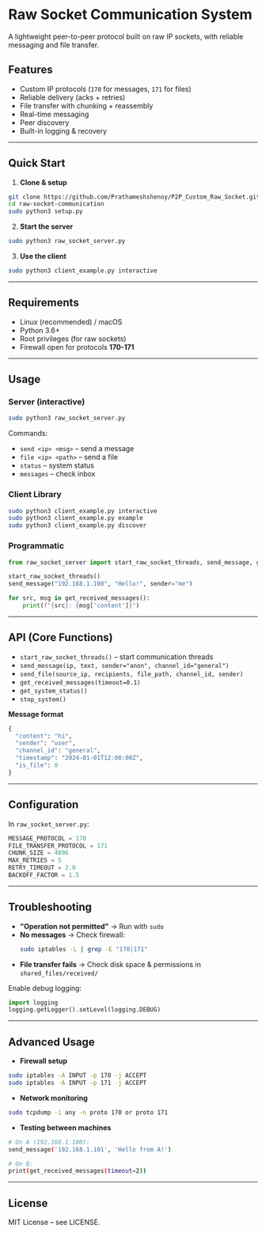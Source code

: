 # Raw Socket Communication System

A lightweight peer-to-peer protocol built on raw IP sockets, with reliable messaging and file transfer.

## Features
- Custom IP protocols (`170` for messages, `171` for files)  
- Reliable delivery (acks + retries)  
- File transfer with chunking + reassembly  
- Real-time messaging  
- Peer discovery  
- Built-in logging & recovery  

---

## Quick Start

1. **Clone & setup**
```bash
git clone https://github.com/Prathameshshenoy/P2P_Custom_Raw_Socket.git
cd raw-socket-communication
sudo python3 setup.py
```

2. **Start the server**
```bash
sudo python3 raw_socket_server.py
```

3. **Use the client**
```bash
sudo python3 client_example.py interactive
```

---

## Requirements
- Linux (recommended) / macOS  
- Python 3.6+  
- Root privileges (for raw sockets)  
- Firewall open for protocols **170-171**

---

## Usage

### Server (interactive)
```bash
sudo python3 raw_socket_server.py
```
Commands:  
- `send <ip> <msg>` – send a message  
- `file <ip> <path>` – send a file  
- `status` – system status  
- `messages` – check inbox  

### Client Library
```bash
sudo python3 client_example.py interactive
sudo python3 client_example.py example
sudo python3 client_example.py discover
```

### Programmatic
```python
from raw_socket_server import start_raw_socket_threads, send_message, get_received_messages

start_raw_socket_threads()
send_message("192.168.1.100", "Hello!", sender="me")

for src, msg in get_received_messages():
    print(f"{src}: {msg['content']}")
```

---

## API (Core Functions)

- `start_raw_socket_threads()` – start communication threads  
- `send_message(ip, text, sender="anon", channel_id="general")`  
- `send_file(source_ip, recipients, file_path, channel_id, sender)`  
- `get_received_messages(timeout=0.1)`  
- `get_system_status()`  
- `stop_system()`  

**Message format**
```python
{
  "content": "hi",
  "sender": "user",
  "channel_id": "general",
  "timestamp": "2024-01-01T12:00:00Z",
  "is_file": 0
}
```

---

## Configuration
In `raw_socket_server.py`:
```python
MESSAGE_PROTOCOL = 170
FILE_TRANSFER_PROTOCOL = 171
CHUNK_SIZE = 4096
MAX_RETRIES = 5
RETRY_TIMEOUT = 2.0
BACKOFF_FACTOR = 1.5
```

---

## Troubleshooting

- **"Operation not permitted"** → Run with `sudo`  
- **No messages** → Check firewall:  
  ```bash
  sudo iptables -L | grep -E "170|171"
  ```
- **File transfer fails** → Check disk space & permissions in `shared_files/received/`  

Enable debug logging:
```python
import logging
logging.getLogger().setLevel(logging.DEBUG)
```

---

## Advanced Usage

- **Firewall setup**
```bash
sudo iptables -A INPUT -p 170 -j ACCEPT
sudo iptables -A INPUT -p 171 -j ACCEPT
```

- **Network monitoring**
```bash
sudo tcpdump -i any -n proto 170 or proto 171
```

- **Testing between machines**
```bash
# On A (192.168.1.100):
send_message('192.168.1.101', 'Hello from A!')

# On B:
print(get_received_messages(timeout=2))
```

---

## License
MIT License – see LICENSE.
